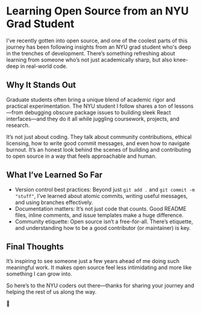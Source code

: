 # Learning Open Source from an NYU Grad Student

I've recently gotten into open source, and one of the coolest parts of this journey has been following insights from an NYU grad student who's deep in the trenches of development. There’s something refreshing about learning from someone who’s not just academically sharp, but also knee-deep in real-world code.

## Why It Stands Out

Graduate students often bring a unique blend of academic rigor and practical experimentation. The NYU student I follow shares a ton of lessons—from debugging obscure package issues to building sleek React interfaces—and they do it all while juggling coursework, projects, and research.

It’s not just about coding. They talk about community contributions, ethical licensing, how to write good commit messages, and even how to navigate burnout. It’s an honest look behind the scenes of building and contributing to open source in a way that feels approachable and human.

## What I’ve Learned So Far

- Version control best practices: Beyond just `git add .` and `git commit -m "stuff"`, I’ve learned about atomic commits, writing useful messages, and using branches effectively.
- Documentation matters: It’s not just code that counts. Good README files, inline comments, and issue templates make a huge difference.
- Community etiquette: Open source isn’t a free-for-all. There’s etiquette, and understanding how to be a good contributor (or maintainer) is key.

## Final Thoughts

It’s inspiring to see someone just a few years ahead of me doing such meaningful work. It makes open source feel less intimidating and more like something I can grow into.

So here’s to the NYU coders out there—thanks for sharing your journey and helping the rest of us along the way.

🖤
